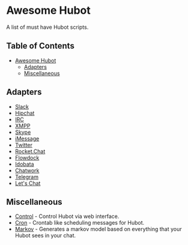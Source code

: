 # Awesome Hubot

A list of must have Hubot scripts.

## Table of Contents
- [Awesome Hubot](#awesome-hubot)
    - [Adapters](#adapters)
    - [Miscellaneous](#miscellaneous)

## Adapters

* [Slack](https://github.com/slackhq/hubot-slack)
* [Hipchat](https://github.com/hipchat/hubot-hipchat)
* [IRC](https://github.com/nandub/hubot-irc)
* [XMPP](https://github.com/markstory/hubot-xmpp)
* [Skype](https://github.com/netpro2k/hubot-skype)
* [iMessage](https://github.com/lazerwalker/hubot-imessage)
* [Twitter](https://github.com/MathildeLemee/hubot-twitter)
* [Rocket.Chat](https://github.com/RocketChat/hubot-rocketchat)
* [Flowdock](https://github.com/flowdock/hubot-flowdock)
* [Idobata](https://github.com/idobata/hubot-idobata)
* [Chatwork](https://github.com/akiomik/hubot-chatwork)
* [Telegram](https://github.com/lukefx/hubot-telegram)
* [Let's Chat](https://github.com/sdelements/hubot-lets-chat)

## Miscellaneous

* [Control](https://github.com/spajus/hubot-control) - Control Hubot via web interface.
* [Cron](https://github.com/miyagawa/hubot-cron) - Crontab like scheduling messages for Hubot.
* [Markov](https://github.com/smashwilson/hubot-markov) - Generates a markov model based on everything that your Hubot sees in your chat.
